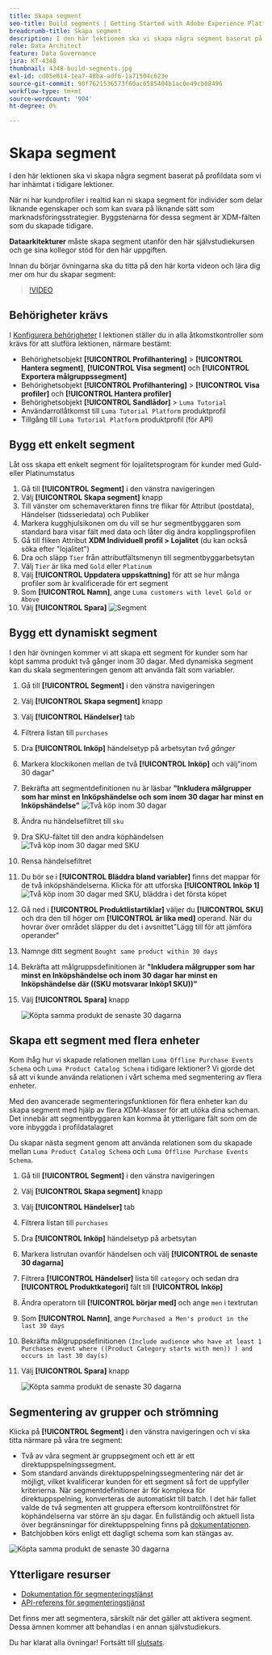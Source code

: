 ```yaml
---
title: Skapa segment
seo-title: Build segments | Getting Started with Adobe Experience Platform for Data Architects and Data Engineers
breadcrumb-title: Skapa segment
description: I den här lektionen ska vi skapa några segment baserat på profildata som vi har inhämtat i tidigare lektioner.
role: Data Architect
feature: Data Governance
jira: KT-4348
thumbnail: 4348-build-segments.jpg
exl-id: cd05e814-1ea7-48ba-adf6-1a71504c623e
source-git-commit: 90f7621536573f60ac6585404b1ac0e49cb08496
workflow-type: tm+mt
source-wordcount: '904'
ht-degree: 0%

---
```


# Skapa segment

<!-- 30 min-->
I den här lektionen ska vi skapa några segment baserat på profildata som vi har inhämtat i tidigare lektioner.

När ni har kundprofiler i realtid kan ni skapa segment för individer som delar liknande egenskaper och som kan svara på liknande sätt som marknadsföringsstrategier. Byggstenarna för dessa segment är XDM-fälten som du skapade tidigare.

**Dataarkitekturer** måste skapa segment utanför den här självstudiekursen och ge sina kollegor stöd för den här uppgiften.

Innan du börjar övningarna ska du titta på den här korta videon och lära dig mer om hur du skapar segment:
>[!VIDEO](https://video.tv.adobe.com/v/27254?quality=12&learn=on)


## Behörigheter krävs

I [Konfigurera behörigheter](configure-permissions.md) I lektionen ställer du in alla åtkomstkontroller som krävs för att slutföra lektionen, närmare bestämt:

* Behörighetsobjekt **[!UICONTROL Profilhantering]** > **[!UICONTROL Hantera segment]**, **[!UICONTROL Visa segment]** och **[!UICONTROL Exportera målgruppssegment]**
* Behörighetsobjekt **[!UICONTROL Profilhantering]** > **[!UICONTROL Visa profiler]** och **[!UICONTROL Hantera profiler]**
* Behörighetsobjekt **[!UICONTROL Sandlådor]** > `Luma Tutorial`
* Användarrollåtkomst till `Luma Tutorial Platform` produktprofil
* Tillgång till `Luma Tutorial Platform` produktprofil (för API)

## Bygg ett enkelt segment

Låt oss skapa ett enkelt segment för lojalitetsprogram för kunder med Guld- eller Platinumstatus

1. Gå till **[!UICONTROL Segment]** i den vänstra navigeringen
1. Välj **[!UICONTROL Skapa segment]** knapp
1. Till vänster om schemaverktaren finns tre flikar för Attribut (postdata), Händelser (tidsseriedata) och Publiker
1. Markera kugghjulsikonen om du vill se hur segmentbyggaren som standard bara visar fält med data och låter dig ändra kopplingsprofilen
1. Gå till fliken Attribut **XDM Individuell profil > Lojalitet** (du kan också söka efter &quot;lojalitet&quot;)
1. Dra och släpp `Tier` från attributfältsmenyn till segmentbyggarbetsytan
1. Välj `Tier` är lika med `Gold` eller `Platinum`
1. Välj **[!UICONTROL Uppdatera uppskattning]** för att se hur många profiler som är kvalificerade för ert segment
1. Som **[!UICONTROL Namn]**, ange `Luma customers with level Gold or Above`
1. Välj **[!UICONTROL Spara]**
   ![Segment](assets/segment-goldOrAbove.png)

<!--## Build a sequential segment-->

## Bygg ett dynamiskt segment

I den här övningen kommer vi att skapa ett segment för kunder som har köpt samma produkt två gånger inom 30 dagar. Med dynamiska segment kan du skala segmenteringen genom att använda fält som variabler.

1. Gå till **[!UICONTROL Segment]** i den vänstra navigeringen
1. Välj **[!UICONTROL Skapa segment]** knapp
1. Välj **[!UICONTROL Händelser]** tab
1. Filtrera listan till `purchases`
1. Dra **[!UICONTROL Inköp]** händelsetyp på arbetsytan _två gånger_
1. Markera klockikonen mellan de två **[!UICONTROL Inköp]** och välj&quot;inom 30 dagar&quot;
1. Bekräfta att segmentdefinitionen nu är läsbar **&quot;Inkludera målgrupper som har minst en Inköpshändelse och som inom 30 dagar har minst en Inköpshändelse&quot;**
   ![Två köp inom 30 dagar](assets/segment-twoPurchases.png)
1. Ändra nu händelsefiltret till `sku`
1. Dra SKU-fältet till den andra köphändelsen
   ![Två köp inom 30 dagar med SKU](assets/segment-twoPurchases-addSku.png)
1. Rensa händelsefiltret
1. Du bör se i **[!UICONTROL Bläddra bland variabler]** finns det mappar för de två inköpshändelserna. Klicka för att utforska **[!UICONTROL Inköp 1]**\
   ![Två köp inom 30 dagar med SKU, bläddra i det första köpet](assets/segment-twoPurchases-browsePurchaseOne.png)
1. Gå ned i **[!UICONTROL Produktlistartiklar]** väljer du **[!UICONTROL SKU]** och dra den till höger om **[!UICONTROL är lika med]** operand. När du hovrar över området släpper du det i avsnittet&quot;Lägg till för att jämföra operander&quot;
1. Namnge ditt segment `Bought same product within 30 days`
1. Bekräfta att målgruppsdefinitionen är **&quot;Inkludera målgrupper som har minst en Inköpshändelse och inom 30 dagar har minst en Inköpshändelse där ((SKU motsvarar Inköp1 SKU))&quot;**
1. Välj **[!UICONTROL Spara]** knapp

   ![Köpta samma produkt de senaste 30 dagarna](assets/segment-boughtSameProduct.png)

## Skapa ett segment med flera enheter

Kom ihåg hur vi skapade relationen mellan `Luma Offline Purchase Events Schema` och `Luma Product Catalog Schema` i tidigare lektioner? Vi gjorde det så att vi kunde använda relationen i vårt schema med segmentering av flera enheter.

Med den avancerade segmenteringsfunktionen för flera enheter kan du skapa segment med hjälp av flera XDM-klasser för att utöka dina scheman. Det innebär att segmentbyggaren kan komma åt ytterligare fält som om de vore inbyggda i profildatalagret

Du skapar nästa segment genom att använda relationen som du skapade mellan `Luma Product Catalog Schema` och `Luma Offline Purchase Events Schema`.

1. Gå till **[!UICONTROL Segment]** i den vänstra navigeringen
1. Välj **[!UICONTROL Skapa segment]** knapp
1. Välj **[!UICONTROL Händelser]** tab
1. Filtrera listan till `purchases`
1. Dra **[!UICONTROL Inköp]** händelsetyp på arbetsytan
1. Markera listrutan ovanför händelsen och välj **[!UICONTROL de senaste 30 dagarna]**
1. Filtrera **[!UICONTROL Händelser]** lista till `category` och sedan dra **[!UICONTROL Produktkategori]** fält till **[!UICONTROL Inköp]**
1. Ändra operatorn till **[!UICONTROL börjar med]** och ange `men` i textrutan
1. Som **[!UICONTROL Namn]**, ange `Purchased a Men's product in the last 30 days`
1. Bekräfta målgruppsdefinitionen `(Include audience who have at least 1 Purchases event where ((Product Category starts with men)) ) and occurs in last 30 day(s)`
1. Välj **[!UICONTROL Spara]** knapp

   ![Köpta samma produkt de senaste 30 dagarna](assets/segment-purchasedMens.png)

## Segmentering av grupper och strömning

Klicka på **[!UICONTROL Segment]** i den vänstra navigeringen och vi ska titta närmare på våra tre segment:

* Två av våra segment är gruppsegment och ett är ett direktuppspelningssegment.
* Som standard används direktuppspelningssegmentering när det är möjligt, vilket kvalificerar kunden för ett segment så fort de uppfyller kriterierna. När segmentdefinitioner är för komplexa för direktuppspelning, konverteras de automatiskt till batch. I det här fallet valde de två segmenten att gruppera eftersom kontrollfönstret för köphändelserna var större än sju dagar. En fullständig och aktuell lista över begränsningar för direktuppspelning finns på [dokumentationen](https://experienceleague.adobe.com/docs/experience-platform/segmentation/ui/streaming-segmentation.html).
* Batchjobben körs enligt ett dagligt schema som kan stängas av.

![Köpta samma produkt de senaste 30 dagarna](assets/segment-review.png)

## Ytterligare resurser

* [Dokumentation för segmenteringstjänst](https://experienceleague.adobe.com/docs/experience-platform/segmentation/home.html)
* [API-referens för segmenteringstjänst](https://www.adobe.io/experience-platform-apis/references/segmentation/)

Det finns mer att segmentera, särskilt när det gäller att aktivera segment. Dessa ämnen kommer att behandlas i en annan självstudiekurs.

Du har klarat alla övningar! Fortsätt till [slutsats](conclusion.md).
